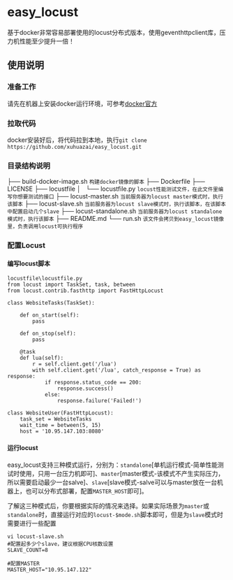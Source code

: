 # easy_locust
基于docker非常容易部署使用的locust分布式版本，使用geventhttpclient库，压力机性能至少提升一倍！

## 使用说明
### 准备工作
请先在机器上安装docker运行环境，可参考[docker官方](https://docs.docker.com/install/ "docker官方")
### 拉取代码
docker安装好后，将代码拉到本地，执行`git clone https://github.com/xuhuazai/easy_locust.git`
### 目录结构说明
├── build-docker-image.sh `构建docker镜像的脚本`
├── Dockerfile
├── LICENSE
├── locustfile
│   └── locustfile.py `locust性能测试文件，在此文件里编写你想要测试的接口`
├── locust-master.sh  `当前服务器为locust master模式时，执行该脚本`
├── locust-slave.sh   `当前服务器为locust slave模式时，执行该脚本，在该脚本中配置启动几个slave`
├── locust-standalone.sh  `当前服务器为locust standalone模式时，执行该脚本`
├── README.md
└── run.sh `该文件会拷贝到easy_locust镜像里，负责调用locust可执行程序`
### 配置Locust
#### 编写locust脚本
    locustfile\locustfile.py
    from locust import TaskSet, task, between
    from locust.contrib.fasthttp import FastHttpLocust
    
    class WebsiteTasks(TaskSet):
        
        def on_start(self):
            pass
    
        def on_stop(self):
            pass
    
        @task
        def lua(self):
            r = self.client.get('/lua')
            with self.client.get('/lua', catch_response = True) as response:
                if response.status_code == 200:
                    response.success()
                else:
                    response.failure('Failed!')
    
    class WebsiteUser(FastHttpLocust):
        task_set = WebsiteTasks
        wait_time = between(5, 15)
        host = '10.95.147.103:8080'
    
#### 运行locust
easy_locust支持三种模式运行，分别为：`standalone`[单机运行模式-简单性能测试时使用，只用一台压力机即可]、`master`[master模式-该模式不产生实际压力，所以需要启动最少一台salve]、`slave`[slave模式-salve可以与master放在一台机器上，也可以分布式部署，配置`MASTER_HOST`即可]。

了解这三种模式后，你要根据实际的情况来选择。如果实际场景为`master`或`standalone`时，直接运行对应的`locust-$mode.sh`脚本即可，但是为`slave`模式时需要进行一些配置
    
	vi locust-slave.sh
	#配置起多少个slave，建议根据CPU核数设置
    SLAVE_COUNT=8
    
    #配置MASTER
    MASTER_HOST="10.95.147.122"

